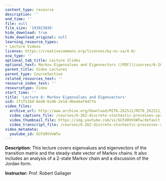 ```yaml
---
content_type: resource
description: ''
end_time: ''
file: null
file_size: '193023036'
hide_download: true
hide_download_original: null
learning_resource_types:
- Lecture Videos
license: https://creativecommons.org/licenses/by-nc-sa/4.0/
ocw_type: ''
optional_tab_title: Lecture Slides
optional_text: Markov Eigenvalues and Eigenvectors ([PDF](/courses/6-262-discrete-stochastic-processes-spring-2011/resources/mit6_262s11_lec08))
parent_title: Video Lectures
parent_type: CourseSection
related_resources_text: ''
resource_index_text: ''
resourcetype: Video
start_time: ''
title: 'Lecture 8: Markov Eigenvalues and Eigenvectors'
uid: 1f1f51bd-8ed8-6cd6-2e1d-dbeebaf4477a
video_files:
  archive_url: http://www.archive.org/download/MIT6.262S11/MIT6_262S11_lec08_300k.mp4
  video_captions_file: /courses/6-262-discrete-stochastic-processes-spring-2011/bd9ae917866f513a8a70b0e2e5b867c1_GCFd0VVnWTw.vtt
  video_thumbnail_file: https://img.youtube.com/vi/GCFd0VVnWTw/default.jpg
  video_transcript_file: /courses/6-262-discrete-stochastic-processes-spring-2011/12ffe618391de2a2a884b8cf831564a5_GCFd0VVnWTw.pdf
video_metadata:
  youtube_id: GCFd0VVnWTw
---
```


**Description:** This lecture covers eigenvalues and eigenvectors of the transition matrix and the steady-state vector of Markov chains. It also includes an analysis of a 2-state Markov chain and a discussion of the Jordan form.

**Instructor:** Prof. Robert Gallager

